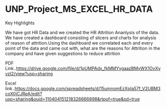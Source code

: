 # UNP_Project_MS_EXCEL_HR_DATA

Key Highlights

We have got HR Data and we created the HR Attrition Ananlysis of the data. We have created a dashboard consisting of slicers and charts for analysis of reason of attrition.Using the dashboard we correlated each and every point of the data and  came out with, what are the reasons for Attrition in the company and have given suggestions to reduce attrition



PDF Link..https://drive.google.com/file/d/1pUMPAdx_fkMMYvgaazBMvWX1OvXyvzI2/view?usp=sharing

Excel link..https://docs.google.com/spreadsheets/d/15umnomEzXpIa57f_V2UBM3coX0jCJReA/edit?usp=sharing&ouid=110404151218326666898&rtpof=true&sd=true
